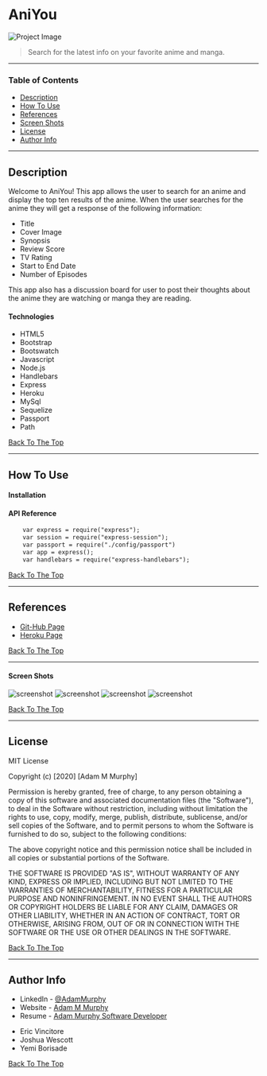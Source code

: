 # AniYou

![Project Image](./public/img/Capture2.PNG)

> Search for the latest info on your favorite anime and manga.

---

### Table of Contents

- [Description](#description)
- [How To Use](#how-to-use)
- [References](#references)
- [Screen Shots](#screen-shots)
- [License](#license)
- [Author Info](#author-info)

---

## Description

Welcome to AniYou! This app allows the user to search for an anime and display the top ten results of the anime. When the user searches for the anime they will get a response of the following information:

* Title
* Cover Image
* Synopsis
* Review Score 
* TV Rating
* Start to End Date
* Number of Episodes

This app also has a discussion board for user to post their thoughts about the anime they are watching or manga they are reading.

#### Technologies

- HTML5
- Bootstrap
- Bootswatch
- Javascript
- Node.js
- Handlebars
- Express
- Heroku
- MySql
- Sequelize
- Passport
- Path

[Back To The Top](#aniyou)

---

## How To Use

#### Installation



#### API Reference

```html
    var express = require("express");
    var session = require("express-session");
    var passport = require("./config/passport")
    var app = express();
    var handlebars = require("express-handlebars");
```
[Back To The Top](#aniyou)

---

## References

- [Git-Hub Page](https://aniyou1.herokuapp.com/)
- [Heroku Page](https://github.com/jwescott/AniYou)

[Back To The Top](#aniyou)

---

#### Screen Shots

![screenshot](./assets/img/Capture1.PNG)
![screenshot](./assets/img/Capture2.PNG)
![screenshot](./assets/img/Capture3.PNG)
![screenshot](./assets/img/Capture4.PNG)

[Back To The Top](#aniyou)

---

## License

MIT License

Copyright (c) [2020] [Adam M Murphy]

Permission is hereby granted, free of charge, to any person obtaining a copy
of this software and associated documentation files (the "Software"), to deal
in the Software without restriction, including without limitation the rights
to use, copy, modify, merge, publish, distribute, sublicense, and/or sell
copies of the Software, and to permit persons to whom the Software is
furnished to do so, subject to the following conditions:

The above copyright notice and this permission notice shall be included in all
copies or substantial portions of the Software.

THE SOFTWARE IS PROVIDED "AS IS", WITHOUT WARRANTY OF ANY KIND, EXPRESS OR
IMPLIED, INCLUDING BUT NOT LIMITED TO THE WARRANTIES OF MERCHANTABILITY,
FITNESS FOR A PARTICULAR PURPOSE AND NONINFRINGEMENT. IN NO EVENT SHALL THE
AUTHORS OR COPYRIGHT HOLDERS BE LIABLE FOR ANY CLAIM, DAMAGES OR OTHER
LIABILITY, WHETHER IN AN ACTION OF CONTRACT, TORT OR OTHERWISE, ARISING FROM,
OUT OF OR IN CONNECTION WITH THE SOFTWARE OR THE USE OR OTHER DEALINGS IN THE
SOFTWARE.

[Back To The Top](#aniyou)

---

## Author Info

- LinkedIn - [@AdamMurphy](https://Linkedin.com/in/Adam-Murphy-73690bbb/)
- Website - [Adam M Murphy](https://adamm285.github.io/AdamMurphy'sPortfolio/)
- Resume - [Adam Murphy Software Developer](https://docs.google.com/document/d/1GLxDLwlrQkmdugH2Xl9MsOv5Rz6rmzqqSrbzfTZ-R3E/edit?usp=sharing)

* Eric Vincitore
* Joshua Wescott
* Yemi Borisade

[Back To The Top](#aniyou)

